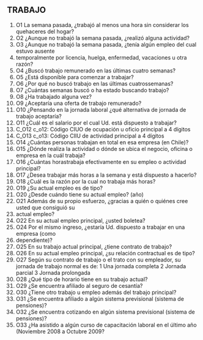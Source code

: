 ## TRABAJO

1. O1 La semana pasada, ¿trabajó al menos una hora sin considerar los quehaceres del hogar?
2. O2 ¿Aunque no trabajó la semana pasada, ¿realizó alguna actividad?
3. O3 ¿Aunque no trabajó la semana pasada, ¿tenía algún empleo del cual estuvo ausente
4. temporalmente por licencia, huelga, enfermedad, vacaciones u otra razón?
5. O4 ¿Buscó trabajo remunerado en las últimas cuatro semanas?
6. O5 ¿Está disponible para comenzar a trabajar?
7. O6 ¿Por qué no buscó trabajo en las últimas cuatrossemanas?
8. O7 ¿Cuántas semanas buscó o ha estado buscando trabajo?
9. O8 ¿Ha trabajado alguna vez?
10. O9 ¿Aceptaría una oferta de trabajo remunerado?
11. O10 ¿Pensando en la jornada laboral ¿qué alternativa de jornada de trabajo aceptaría?
12. O11 ¿Cuál es el salario por el cual Ud. está dispuesto a trabajar?
13. C_O12 c_o12: Código CIUO de ocupación u oficio principal a 4 dígitos
14. C_O13 c_o13: Código CIIU de actividad principal a 4 dígitos
15. O14 ¿Cuántas personas trabajan en total en esa empresa (en Chile)?
16. O15 ¿Dónde realiza la actividad o dónde se ubica el negocio, oficina o empresa en la cuál
trabaja?
17. O16 ¿Cuántas horastrabaja efectivamente en su empleo o actividad principal?
18. O17 ¿Desea trabajar más horas a la semana y está dispuesto a hacerlo?
19. O18 ¿Cuál es la razón por la cual no trabaja más horas?
20. O19 ¿Su actual empleo es de tipo?
21. O20 ¿Desde cuándo tiene su actual empleo? (año)
22. O21 Además de su propio esfuerzo, ¿gracias a quién o quiénes cree usted que consiguió su
23. actual empleo?
24. O22 En su actual empleo principal, ¿usted boletea?
25. O24 Por el mismo ingreso, ¿estaría Ud. dispuesto a trabajar en una empresa (como
26. dependiente)?
27. O25 En su trabajo actual principal, ¿tiene contrato de trabajo?
28. O26 En su actual empleo principal, ¿su relación contractual es de tipo?
29. O27 Según su contrato de trabajo o el trato con su empleador, su jornada de trabajo normal es
de:
 1 Una jornada completa
 2 Jornada parcial
 3 Jornada prolongada
30. O28 ¿Qué tipo de horario tiene en su trabajo actual?
31. O29 ¿Se encuentra afiliado al seguro de cesantía?
32. O30 ¿Tiene otro trabajo u empleo además del trabajo principal?
33. O31 ¿Se encuentra afiliado a algún sistema previsional (sistema de pensiones)?
34. O32 ¿Se encuentra cotizando en algún sistema previsional (sistema de pensiones)?
35. O33 ¿Ha asistido a algún curso de capacitación laboral en el último año (Noviembre 2008 a
 Octubre 2009?
